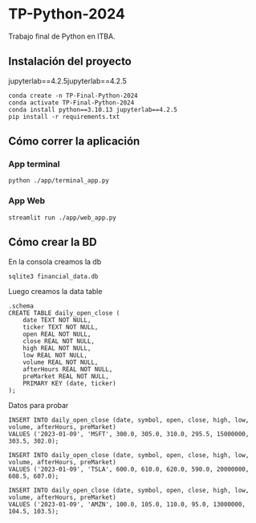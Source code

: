 # TP-Python-2024
Trabajo final de Python en ITBA.

## Instalación del proyecto
jupyterlab==4.2.5jupyterlab==4.2.5
```
conda create -n TP-Final-Python-2024
conda activate TP-Final-Python-2024
conda install python==3.10.13 jupyterlab==4.2.5
pip install -r requirements.txt
```

## Cómo correr la aplicación

### App terminal

```
python ./app/terminal_app.py
```


### App Web

```
streamlit run ./app/web_app.py
```

## Cómo crear la BD

En la consola creamos la db
```
sqlite3 financial_data.db
```
Luego creamos la data table
```
.schema 
CREATE TABLE daily_open_close (
    date TEXT NOT NULL, 
    ticker TEXT NOT NULL,
    open REAL NOT NULL,
    close REAL NOT NULL,
    high REAL NOT NULL,
    low REAL NOT NULL,
    volume REAL NOT NULL,
    afterHours REAL NOT NULL,
    preMarket REAL NOT NULL,
    PRIMARY KEY (date, ticker)
);
```
Datos para probar

```
INSERT INTO daily_open_close (date, symbol, open, close, high, low, volume, afterHours, preMarket) 
VALUES ('2023-01-09', 'MSFT', 300.0, 305.0, 310.0, 295.5, 15000000, 303.5, 302.0);

INSERT INTO daily_open_close (date, symbol, open, close, high, low, volume, afterHours, preMarket) 
VALUES ('2023-01-09', 'TSLA', 600.0, 610.0, 620.0, 590.0, 20000000, 608.5, 607.0);

INSERT INTO daily_open_close (date, symbol, open, close, high, low, volume, afterHours, preMarket) 
VALUES ('2023-01-09', 'AMZN', 100.0, 105.0, 110.0, 95.0, 13000000, 104.5, 103.5);
```